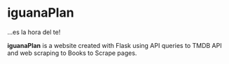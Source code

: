 # **iguanaPlan**

...es la hora del te!

**iguanaPlan** is a website created with Flask using API queries to TMDB API and web scraping to Books to Scrape pages.


